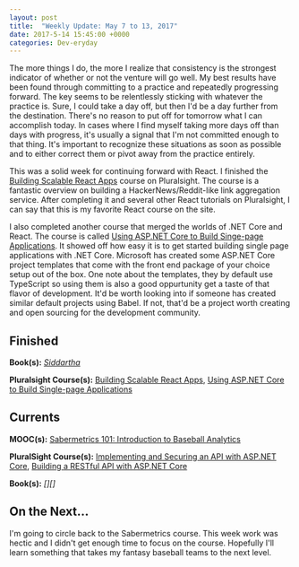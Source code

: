 ```yaml
---
layout: post
title:  "Weekly Update: May 7 to 13, 2017"
date: 2017-5-14 15:45:00 +0000
categories: Dev-eryday
---
```

The more things I do, the more I realize that consistency is the strongest indicator of whether or not the venture will go well. My best results have been found through committing to a practice and repeatedly progressing forward. The key seems to be relentlessly sticking with whatever the practice is. Sure, I could take a day off, but then I'd be a day further from the destination. There's no reason to put off for tomorrow what I can accomplish today. In cases where I find myself taking more days off than days with progress, it's usually a signal that I'm not committed enough to that thing. It's important to recognize these situations as soon as possible and to either correct them or pivot away from the practice entirely.

This was a solid week for continuing forward with React. I finished the [Building Scalable React Apps][re] course on Pluralsight. The course is a fantastic overview on building a HackerNews/Reddit-like link aggregation service. After completing it and several other React tutorials on Pluralsight, I can say that this is my favorite React course on the site.

I also completed another course that merged the worlds of .NET Core and React. The course is called [Using ASP.NET Core to Build Singe-page Applications][spa]. It showed off how easy it is to get started building single page applications with .NET Core. Microsoft has created some ASP.NET Core project templates that come with the front end package of your choice setup out of the box. One note about the templates, they by default use TypeScript so using them is also a good oppurtunity get a taste of that flavor of development. It'd be worth looking into if someone has created similar default projects using Babel. If not, that'd be a project worth creating and open sourcing for the development community.

Finished
--------
**Book(s):** *[Siddartha][sid]* 

**Pluralsight Course(s):** [Building Scalable React Apps][re], [Using ASP.NET Core to Build Single-page Applications][spa]

Currents
--------
**MOOC(s):** [Sabermetrics 101: Introduction to Baseball Analytics][saber]

**PluralSight Course(s):** [Implementing and Securing an API with ASP.NET Core][core], [Building a RESTful API with ASP.NET Core][rest]

**Book(s):** *[][]*

On the Next...
--------
I'm going to circle back to the Sabermetrics course. This week work was hectic and I didn't get enough time to focus on the course. Hopefully I'll learn something that takes my fantasy baseball teams to the next level.

[rest]: https://app.pluralsight.com/library/courses/asp-dot-net-core-restful-api-building/table-of-contents
[mac]: https://app.pluralsight.com/library/courses/dotnet-core-mac-linux-getting-started/table-of-contents
[core]: https://app.pluralsight.com/library/courses/aspdotnetcore-implementing-securing-api/table-of-contents
[re]: https://app.pluralsight.com/library/courses/react-boilerplate-building-scalable-apps/table-of-contents
[rb]: https://www.reactboilerplate.com
[sid]: https://en.wikipedia.org/wiki/Siddhartha_(novel)
[saber]: https://www.edx.org/course/sabermetrics-101-introduction-baseball-bux-sabr101x-0
[spa]: https://app.pluralsight.com/library/courses/aspnet-core-build-single-page-applications/table-of-contents
[ms]: https://github.com/aspnet/JavaScriptServices